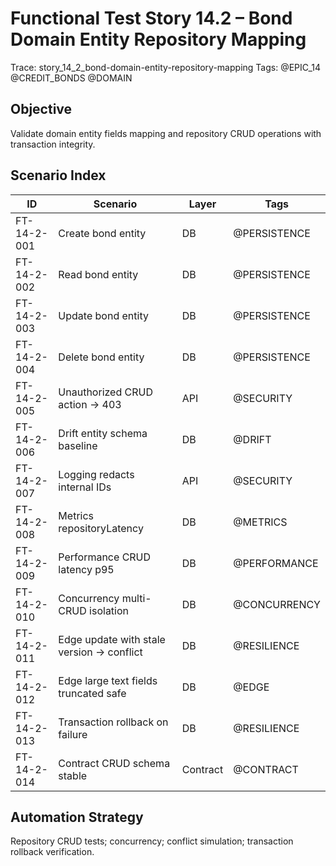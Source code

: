 # Functional Test Story 14.2 – Bond Domain Entity Repository Mapping

Trace: story_14_2_bond-domain-entity-repository-mapping
Tags: @EPIC_14 @CREDIT_BONDS @DOMAIN

## Objective
Validate domain entity fields mapping and repository CRUD operations with transaction integrity.

## Scenario Index
| ID | Scenario | Layer | Tags |
|----|----------|-------|------|
| FT-14-2-001 | Create bond entity | DB | @PERSISTENCE |
| FT-14-2-002 | Read bond entity | DB | @PERSISTENCE |
| FT-14-2-003 | Update bond entity | DB | @PERSISTENCE |
| FT-14-2-004 | Delete bond entity | DB | @PERSISTENCE |
| FT-14-2-005 | Unauthorized CRUD action -> 403 | API | @SECURITY |
| FT-14-2-006 | Drift entity schema baseline | DB | @DRIFT |
| FT-14-2-007 | Logging redacts internal IDs | API | @SECURITY |
| FT-14-2-008 | Metrics repositoryLatency | DB | @METRICS |
| FT-14-2-009 | Performance CRUD latency p95 | DB | @PERFORMANCE |
| FT-14-2-010 | Concurrency multi-CRUD isolation | DB | @CONCURRENCY |
| FT-14-2-011 | Edge update with stale version -> conflict | DB | @RESILIENCE |
| FT-14-2-012 | Edge large text fields truncated safe | DB | @EDGE |
| FT-14-2-013 | Transaction rollback on failure | DB | @RESILIENCE |
| FT-14-2-014 | Contract CRUD schema stable | Contract | @CONTRACT |

## Automation Strategy
Repository CRUD tests; concurrency; conflict simulation; transaction rollback verification.
